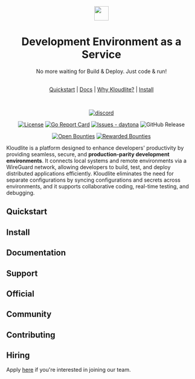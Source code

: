 <div align="center">
  <a href="https://kloudlite.io">
    <img src="https://github.com/kloudlite/kloudlite/assets/1580519/a31a5f78-2bde-45f1-8141-d23ee8231eb1" style="height:38px" />
  </a>
  <h1>
    Development Environment as a Service  
  </h1>
  <div>No more waiting for Build & Deploy. Just code & run!</div>
  <br />
  
[Quickstart](https://kloudlite.io) | [Docs](https://kloudlite.io/docs) | [Why Kloudlite?](https://kloudlite.io/why) | [Install](https://kloudlite.io/install)

  <br />

[![discord](https://img.shields.io/discord/934762910717194260?label=discord)](https://discord.gg/m5tYzQfcG8)

[![License](https://img.shields.io/badge/License-Apache--2.0-blue)](#license)
[![Go Report Card](https://goreportcard.com/badge/github.com/kloudlite/api)](https://goreportcard.com/report/github.com/kloudlite/api)
[![Issues - daytona](https://img.shields.io/github/issues/kloudlite/kloudlite)](https://github.com/kloudlite/kloudlite/issues)
![GitHub Release](https://img.shields.io/github/v/release/kloudlite/kloudlite)

[![Open Bounties](https://img.shields.io/endpoint?url=https%3A%2F%2Fconsole.algora.io%2Fapi%2Fshields%2Fkloudlite%2Fbounties%3Fstatus%3Dopen)](https://console.algora.io/org/kloudlite/bounties?status=open)
[![Rewarded Bounties](https://img.shields.io/endpoint?url=https%3A%2F%2Fconsole.algora.io%2Fapi%2Fshields%2Fkloudlite%2Fbounties%3Fstatus%3Dcompleted)](https://console.algora.io/org/kloudlite/bounties?status=completed)
</div>




Kloudlite is a platform designed to enhance developers' productivity by providing seamless, secure, and **production-parity development environments**. It connects local systems and remote environments via a WireGuard network, allowing developers to build, test, and deploy distributed applications efficiently. Kloudlite eliminates the need for separate configurations by syncing configurations and secrets across environments, and it supports collaborative coding, real-time testing, and debugging.

## Quickstart

## Install

## Documentation

## Support

## Official

## Community

## Contributing

## Hiring
Apply [here](https://jobs.ashbyhq.com/coder?utm_source=github&utm_medium=readme&utm_campaign=unknown) if you're interested in joining our team.
